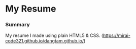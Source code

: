 # My Resume

### Summary

My resume I made using plain HTML5 & CSS.
(https://mirai-code321.github.io/dangtam.github.io/)


